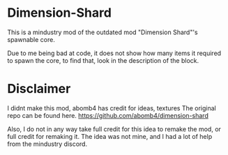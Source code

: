 # Dimension-Shard
This is a mindustry mod of the outdated mod "Dimension Shard"'s spawnable core. 

Due to me being bad at code, it does not show how many items it required to spawn the core, to find that, look in the description of the block. 

# Disclaimer
I didnt make this mod, abomb4 has credit for ideas, textures
The original repo can be found here. https://github.com/abomb4/dimension-shard

Also, I do not in any way take full credit for this idea to remake the mod, or full credit for remaking it. The idea was not mine, and I had a lot of help from the mindustry discord.
